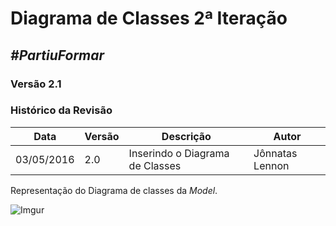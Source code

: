 # **Diagrama de Classes 2ª Iteração**

##  ***#PartiuFormar***

### **Versão 2.1**

### Histórico da Revisão
Data|Versão|Descrição|Autor
----|------|---------|------------------
03/05/2016| 2.0 |Inserindo o Diagrama de Classes|Jônnatas Lennon

Representação do Diagrama de classes da _Model_. 

![Imgur](http://i.imgur.com/g79gAxE.png)